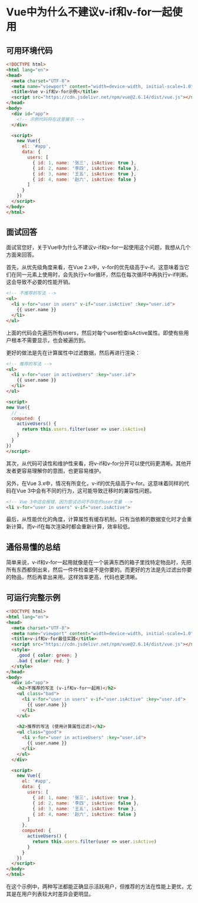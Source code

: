 # Vue中为什么不建议v-if和v-for一起使用

## 可用环境代码

```html
<!DOCTYPE html>
<html lang="en">
<head>
  <meta charset="UTF-8">
  <meta name="viewport" content="width=device-width, initial-scale=1.0">
  <title>Vue v-if和v-for示例</title>
  <script src="https://cdn.jsdelivr.net/npm/vue@2.6.14/dist/vue.js"></script>
</head>
<body>
  <div id="app">
    <!-- 示例代码将在这里展示 -->
  </div>

  <script>
    new Vue({
      el: '#app',
      data: {
        users: [
          { id: 1, name: '张三', isActive: true },
          { id: 2, name: '李四', isActive: false },
          { id: 3, name: '王五', isActive: true },
          { id: 4, name: '赵六', isActive: false }
        ]
      }
    })
  </script>
</body>
</html>
```

## 面试回答

面试官您好，关于Vue中为什么不建议v-if和v-for一起使用这个问题，我想从几个方面来回答。

首先，从优先级角度来看，在Vue 2.x中，v-for的优先级高于v-if。这意味着当它们在同一元素上使用时，会先执行v-for循环，然后在每次循环中再执行v-if判断。这会导致不必要的性能开销。

```html
<!-- 不推荐的写法 -->
<ul>
  <li v-for="user in users" v-if="user.isActive" :key="user.id">
    {{ user.name }}
  </li>
</ul>
```

上面的代码会先遍历所有users，然后对每个user检查isActive属性。即使有些用户根本不需要显示，也会被遍历到。

更好的做法是先在计算属性中过滤数据，然后再进行渲染：

```html
<!-- 推荐的写法 -->
<ul>
  <li v-for="user in activeUsers" :key="user.id">
    {{ user.name }}
  </li>
</ul>

<script>
new Vue({
  // ...
  computed: {
    activeUsers() {
      return this.users.filter(user => user.isActive)
    }
  }
})
</script>
```

其次，从代码可读性和维护性来看，将v-if和v-for分开可以使代码更清晰。其他开发者更容易理解你的意图，也更容易维护。

另外，在Vue 3.x中，情况有所变化，v-if的优先级高于v-for。这意味着同样的代码在Vue 3中会有不同的行为，这可能导致迁移时的兼容性问题。

```html
<!-- Vue 3中这会报错，因为尝试访问不存在的user变量 -->
<li v-for="user in users" v-if="user.isActive">
```

最后，从性能优化的角度，计算属性有缓存机制，只有当依赖的数据变化时才会重新计算。而v-if在每次渲染时都会重新计算，效率较低。

## 通俗易懂的总结

简单来说，v-if和v-for一起用就像是在一个装满东西的箱子里找特定物品时，先把所有东西都倒出来，然后一件件检查是不是你要的。而更好的方法是先过滤出你要的物品，然后再拿出来用。这样效率更高，代码也更清晰。

## 可运行完整示例

```html
<!DOCTYPE html>
<html lang="en">
<head>
  <meta charset="UTF-8">
  <meta name="viewport" content="width=device-width, initial-scale=1.0">
  <title>v-if和v-for最佳实践</title>
  <script src="https://cdn.jsdelivr.net/npm/vue@2.6.14/dist/vue.js"></script>
  <style>
    .good { color: green; }
    .bad { color: red; }
  </style>
</head>
<body>
  <div id="app">
    <h2>不推荐的写法 (v-if和v-for一起用)</h2>
    <ul class="bad">
      <li v-for="user in users" v-if="user.isActive" :key="user.id">
        {{ user.name }}
      </li>
    </ul>
    
    <h2>推荐的写法 (使用计算属性过滤)</h2>
    <ul class="good">
      <li v-for="user in activeUsers" :key="user.id">
        {{ user.name }}
      </li>
    </ul>
  </div>

  <script>
    new Vue({
      el: '#app',
      data: {
        users: [
          { id: 1, name: '张三', isActive: true },
          { id: 2, name: '李四', isActive: false },
          { id: 3, name: '王五', isActive: true },
          { id: 4, name: '赵六', isActive: false }
        ]
      },
      computed: {
        activeUsers() {
          return this.users.filter(user => user.isActive)
        }
      }
    })
  </script>
</body>
</html>
```

在这个示例中，两种写法都能正确显示活跃用户，但推荐的方法在性能上更优，尤其是在用户列表较大时差异会更明显。
